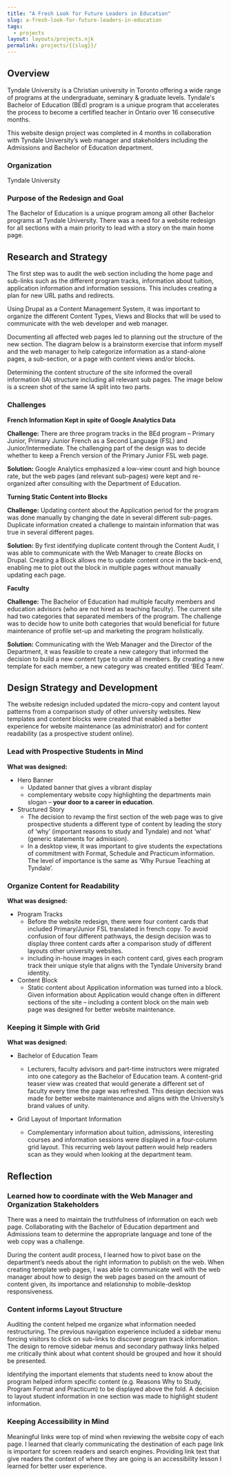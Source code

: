 ```yaml
---
title: "A Fresh Look for Future Leaders in Education"
slug: a-fresh-look-for-future-leaders-in-education
tags:
  - projects
layout: layouts/projects.njk
permalink: projects/{{slug}}/
---
```

## Overview
Tyndale University is a Christian university in Toronto offering a wide range of programs at the undergraduate, seminary & graduate levels. Tyndale's Bachelor of Education (BEd) program is a unique program that accelerates the process to become a certified teacher in Ontario over 16 consecutive months.

This website design project was completed in 4 months in collaboration with Tyndale University’s web manager and stakeholders including the Admissions and Bachelor of Education department.

### Organization
Tyndale University

### Purpose of the Redesign and Goal
The Bachelor of Education is a unique program among all other Bachelor programs at Tyndale University. There was a need for a website redesign for all sections with a main priority to lead with a story on the main home page.

## Research and Strategy
The first step was to audit the web section including the home page and sub-links such as the different program tracks, information about tuition, application information and information sessions. This includes creating a plan for new URL paths and redirects.

Using Drupal as a Content Management System, it was important to organize the different Content Types, Views and Blocks that will be used to communicate with the web developer and web manager.

Documenting all affected web pages led to planning out the structure of the new section. The diagram below is a brainstorm exercise that inform myself and the web manager to help categorize information as a stand-alone pages, a sub-section, or a page with content views and/or blocks. 

Determining the content structure of the site informed the overall information (IA) structure including all relevant sub pages. The image below is a screen shot of the same IA split into two parts.  

### Challenges

**French Information Kept in spite of Google Analytics Data**

**Challenge:** There are three program tracks in the BEd program – Primary Junior, Primary Junior French as a Second Language (FSL) and Junior/Intermediate. The challenging part of the design was to decide whether to keep a French version of the Primary Junior FSL web page. 

**Solution:** Google Analytics emphasized a low-view count and high bounce rate, but the web pages (and relevant sub-pages) were kept and re-organized after consulting with the Department of Education.

**Turning Static Content into Blocks**

**Challenge:** Updating content about the Application period for the program was done manually by changing the date in several different sub-pages. Duplicate information created a challenge to maintain information that was true in several different pages. 

**Solution:** By first identifying duplicate content through the Content Audit, I was able to communicate with the Web Manager to create *Blocks* on Drupal. Creating a Block allows me to update content once in the back-end, enabling me to plot out the block in multiple pages without manually updating each page.

**Faculty** 

**Challenge:** The Bachelor of Education had multiple faculty members and education advisors (who are not hired as teaching faculty). The current site had two categories that separated members of the program. The challenge was to decide how to unite both categories that would beneficial for future maintenance of profile set-up and marketing the program holistically.

**Solution:** Communicating with the Web Manager and the Director of the Department, it was feasible to create a new category that informed the decision to build a new content type to unite all members. By creating a new template for each member, a new category was created entitled ‘BEd Team’.

## Design Strategy and Development
The website redesign included updated the micro-copy and content layout patterns from a comparison study of other university websites. New templates and content blocks were created that enabled a better experience for website maintenance (as administrator) and for content readability (as a prospective student online). 

### Lead with Prospective Students in Mind

**What was designed:**
+ Hero Banner
  - Updated banner that gives a vibrant display
  - complementary website copy highlighting the departments main slogan – **your door to a career in education**.
+ Structured Story
  - The decision to revamp the first section of the web page was to give prospective students a different type of content by leading the story of ‘why’ (important reasons to study and Tyndale) and not ‘what’ (generic statements for admission). 
  - In a desktop view, it was important to give students the expectations of commitment with Format, Schedule and Practicum information. The level of importance is the same as ‘Why Pursue Teaching at Tyndale’.

### Organize Content for Readability 

**What was designed:**

+ Program Tracks
  - Before the website redesign, there were four content cards that included Primary/Junior FSL translated in french copy. To avoid confusion of four different pathways, the design decision was to display three content cards after a comparison study of different layouts other university websites. 
  - including in-house images in each content card, gives each program track their unique style that aligns with the Tyndale University brand identity.
+ Content Block
  - Static content about Application information was turned into a block. Given information about Application would change often in different sections of the site – including a content block on the main web page was designed for better website maintenance.

### Keeping it Simple with Grid
**What was designed:**
+ Bachelor of Education Team
  - Lecturers, faculty advisors and part-time instructors were migrated into one category as the Bachelor of Education team. A content-grid teaser view was created that would generate a different set of faculty every time the page was refreshed. This design decision was made for better website maintenance and aligns with the University’s brand values of unity. 

+ Grid Layout of Important Information
  - Complementary information about tuition, admissions, interesting courses and information sessions were displayed in a four-column grid layout. This recurring web layout pattern would help readers scan as they would when looking at the department team.

## Reflection
### Learned how to coordinate with the Web Manager and Organization Stakeholders
There was a need to maintain the truthfulness of information on each web page. Collaborating with the Bachelor of Education department and Admissions team to determine the appropriate language and tone of the web copy was a challenge. 

During the content audit process, I learned how to pivot base on the department’s needs about the right information to publish on the web. When creating template web pages, I was able to communicate well with the web manager about how to design the web pages based on the amount of content given, its importance and relationship to mobile-desktop responsiveness.

### Content informs Layout Structure
Auditing the content helped me organize what information needed restructuring. The previous navigation experience included a sidebar menu forcing visitors to click on sub-links to discover program track information. The design to remove sidebar menus and secondary pathway links helped me critically think about what content should be grouped and how it should be presented. 

Identifying the important elements that students need to know about the program helped inform specific content (e.g. Reasons Why to Study, Program Format and Practicum) to be displayed above the fold. A decision to layout student information in one section was made to highlight student information.

### Keeping Accessibility in Mind
Meaningful links were top of mind when reviewing the website copy of each page. I learned that clearly communicating the destination of each page link is important for screen readers and search engines. Providing link text that give readers the context of where they are going is an accessibility lesson I learned for better user experience.
